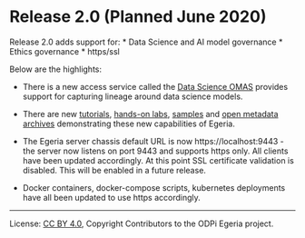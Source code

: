 <!-- SPDX-License-Identifier: CC-BY-4.0 -->
<!-- Copyright Contributors to the ODPi Egeria project. -->

# Release 2.0 (Planned June 2020)

Release 2.0 adds support for:
    * Data Science and AI model governance
    * Ethics governance
    * https/ssl


Below are the highlights:

* There is a new access service called the [Data Science OMAS](../open-metadata-implementation/access-services/data-science) provides support for capturing lineage around data science models.

* There are new [tutorials](../open-metadata-resources/open-metadata-tutorials),
  [hands-on labs](../open-metadata-resources/open-metadata-labs),
  [samples](../open-metadata-resources/open-metadata-samples) and
  [open metadata archives](../open-metadata-resources/open-metadata-archives) demonstrating
  these new capabilities of Egeria.

* The Egeria server chassis default URL is now https://localhost:9443 - the server now listens on port 9443 and supports https only. All clients have been updated accordingly. At this point SSL certificate validation is disabled. This will be enabled in a future release.

* Docker containers, docker-compose scripts, kubernetes deployments have all been updated to use https accordingly.
   
----
License: [CC BY 4.0](https://creativecommons.org/licenses/by/4.0/),
Copyright Contributors to the ODPi Egeria project.
